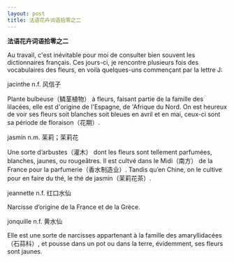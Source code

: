 ```yaml
---
layout: post
title: 法语花卉词语拾零之二
---
```


[](/fayu/node/90)**法语花卉词语拾零之二**

Au travail, c'est inévitable pour moi de consulter bien souvent les dictionnaires français. Ces jours-ci, je rencontre plusieurs fois des vocabulaires des fleurs, en voilà quelques-uns commençant par la lettre J:

jacinthe n.f. 风信子

Plante bulbeuse（鳞茎植物） à fleurs, faisant partie de la famille des lilacées, elle est d'origine de l'Espagne, de 'Afrique du Nord. On est heureux de voir ses fleurs soit blanches soit bleues en avril et en mai, ceux-ci sont sa période de floraison（花期）.

jasmin n.m.  茉莉；茉莉花

Une sorte d’arbustes（灌木） dont les fleurs sont tellement parfumées, blanches, jaunes, ou rougeâtres. Il est cultvé dans le Midi（南方） de la France pour la parfumerie（香水制造业）. Tandis qu’en Chine, on le cultive pour en faire du thé, le thé de jasmin（茉莉花茶）.

jeannette n.f. 红口水仙

Narcisse d’origine de la France et de la Grèce.

jonquille n.f. 黄水仙

Elle est une sorte de narcisses appartenant à la famille des amaryllidacées（石蒜科）, et pousse dans un pot ou dans la terre, évidemment, ses fleurs sont jaunes.
